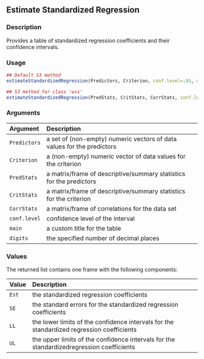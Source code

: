## Estimate Standardized Regression

### Description

Provides a table of standardized regression coefficients and their confidence intervals.

### Usage

```r
## Default S3 method
estimateStandardizedRegression(Predictors, Criterion, conf.level=.95, main=NULL, digits=3)

## S3 method for class 'wss'
estimateStandardizedRegression(PredStats, CritStats, CorrStats, conf.level=.95, main=NULL, digits=3)
```

### Arguments

Argument | Description
:-- | :--
```Predictors``` | a set of (non-empty) numeric vectors of data values for the predictors
```Criterion``` | a (non-empty) numeric vector of data values for the criterion
```PredStats``` | a matrix/frame of descriptive/summary statistics for the predictors
```CritStats``` | a matrix/frame of descriptive/summary statistics for the criterion
```CorrStats``` | a matrix/frame of correlations for the data set
```conf.level``` | confidence level of the interval
```main``` | a custom title for the table
```digits``` | the specified number of decimal places

### Values

The returned list contains one frame with the following components:

Value | Description
:-- | :--
```Est``` | the standardized regression coefficients
```SE``` | the standard errors for the standardized regression coefficients
```LL``` | the lower limits of the confidence intervals for the standardized regression coefficients
```UL``` | the upper limits of the confidence intervals for the standardizedregression coefficients

